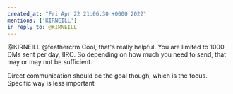 ```yaml
---
created_at: "Fri Apr 22 21:06:30 +0000 2022"
mentions: ['KIRNEILL']
in_reply_to: @KIRNEILL
---
```


@KIRNEILL @feathercrm Cool, that's really helpful. You are limited to 1000 DMs sent per day, IIRC. So depending on how much you need to send, that may or may not be sufficient.

Direct communication should be the goal though, which is the focus. Specific way is less important